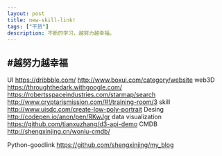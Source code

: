 ```yaml
---
layout: post
title: new-skill-link!
tags: ["干货"]
description: 不断的学习，越努力越幸福。
---
```

#越努力越幸福
---
UI
        https://dribbble.com/
        http://www.boxui.com/category/website
web3D
        https://throughthedark.withgoogle.com/
        https://robertsspaceindustries.com/starmap/search
        http://www.cryptarismission.com/#!/training-room/3
skill
        http://www.uisdc.com/create-low-poly-portrait
Desing
        http://codepen.io/anon/pen/RKwJgr
data visualization
        https://github.com/tianxuzhang/d3-api-demo
CMDB
        http://shengxinjing.cn/woniu-cmdb/

Python-goodlink
        https://github.com/shengxinjing/my_blog